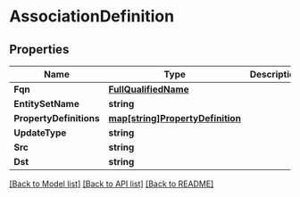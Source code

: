 # AssociationDefinition

## Properties

Name | Type | Description | Notes
------------ | ------------- | ------------- | -------------
**Fqn** | [**FullQualifiedName**](FullQualifiedName.md) |  | [optional] 
**EntitySetName** | **string** |  | [optional] 
**PropertyDefinitions** | [**map[string]PropertyDefinition**](PropertyDefinition.md) |  | [optional] 
**UpdateType** | **string** |  | [optional] 
**Src** | **string** |  | [optional] 
**Dst** | **string** |  | [optional] 

[[Back to Model list]](../README.md#documentation-for-models) [[Back to API list]](../README.md#documentation-for-api-endpoints) [[Back to README]](../README.md)


